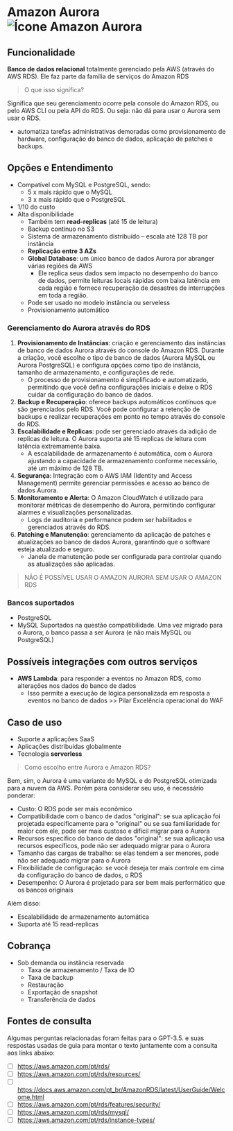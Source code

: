 # Amazon Aurora![Ícone Amazon Aurora](https://icon.icepanel.io/AWS/svg/Database/Aurora.svg)
 
## Funcionalidade  
**Banco de dados relacional**  totalmente gerenciado pela AWS (através do AWS RDS). Ele faz parte da família de serviços do Amazon RDS
> O que isso significa?

Significa que seu gerenciamento ocorre pela console do Amazon RDS, ou pelo AWS CLI ou pela API do RDS. Ou seja: não dá para usar o Aurora sem usar o RDS.

-   automatiza tarefas administrativas demoradas como provisionamento de hardware, configuração do banco de dados, aplicação de patches e backups.

  
## Opções e Entendimento  
-   Compatível com MySQL e PostgreSQL, sendo:
    -   5 x mais rápido que o MySQL
    -   3 x mais rápido que o PostgreSQL
-   1/10 do custo
-   Alta disponibilidade
    -   Também tem  **read-replicas**  (até 15 de leitura)
    -   Backup contínuo no S3
    -   Sistema de armazenamento distribuído – escala até 128 TB por instância
    -   **Replicação entre 3 AZs**
    -   **Global Database**: um único banco de dados Aurora por abranger várias regiões da AWS
        -   Ele replica seus dados sem impacto no desempenho do banco de dados, permite leituras locais rápidas com baixa latência em cada região e fornece recuperação de desastres de interrupções em toda a região.
    -   Pode ser usado no modelo instância ou serveless
    -   Provisionamento automático

### Gerenciamento do Aurora através do RDS
1.  **Provisionamento de Instâncias**: criação e gerenciamento das instâncias de banco de dados Aurora através do console do Amazon RDS. Durante a criação, você escolhe o tipo de banco de dados (Aurora MySQL ou Aurora PostgreSQL) e configura opções como tipo de instância, tamanho de armazenamento, e configurações de rede.
	- O processo de provisionamento é simplificado e automatizado, permitindo que você defina configurações iniciais e deixe o RDS cuidar da configuração do banco de dados.
2.  **Backup e Recuperação**:  oferece backups automáticos contínuos que são gerenciados pelo RDS. Você pode configurar a retenção de backups e realizar recuperações em ponto no tempo através do console do RDS.
3.  **Escalabilidade e Replicas**: pode ser gerenciado através da  adição de replicas de leitura. O Aurora suporta até 15 replicas de leitura com latência extremamente baixa.
    -   A escalabilidade de armazenamento é automática, com o Aurora ajustando a capacidade de armazenamento conforme necessário, até um máximo de 128 TB.
4.  **Segurança**: Integração com o AWS IAM (Identity and Access Management) permite gerenciar permissões e acesso ao banco de dados Aurora.
5.  **Monitoramento e Alerta**: O Amazon CloudWatch é utilizado para monitorar métricas de desempenho do Aurora, permitindo configurar alarmes e visualizações personalizadas.
    -   Logs de auditoria e performance podem ser habilitados e gerenciados através do RDS.
6.  **Patching e Manutenção**: gerenciamento da aplicação de patches e atualizações ao banco de dados Aurora, garantindo que o software esteja atualizado e seguro.
    -   Janela de manutenção pode ser configurada para controlar quando as atualizações são aplicadas.

> NÃO É POSSÍVEL USAR O AMAZON AURORA SEM USAR O AMAZON RDS

### Bancos suportados
-   PostgreSQL
-   MySQL
Suportados na questão compatibilidade. Uma vez migrado para o Aurora, o banco passa a ser Aurora (e não mais MySQL ou PostgreSQL) 


## Possíveis integrações com outros serviços  
- **AWS Lambda**: para responder a eventos no Amazon RDS, como alterações nos dados do banco de dados
	- Isso permite a execução de lógica personalizada em resposta a eventos no banco de dados >> Pilar Excelência operacional do WAF


## Caso de uso  
-   Suporte a aplicações SaaS
-   Aplicações distribuídas globalmente
-   Tecnologia  **serverless**

> Como escolho entre Aurora e Amazon RDS?

Bem, sim, o Aurora é uma variante do MySQL e do PostgreSQL otimizada para a nuvem da AWS. Porém para considerar seu uso, é necessário ponderar:
 - Custo: O RDS pode ser mais econômico
 - Compatibilidade com o banco de dados "original": se sua aplicação foi projetada especificamente para o "original" ou se sua familiaridade for maior com ele, pode ser mais custoso e difícil migrar para o Aurora
 - Recursos específico do banco de dados "original": se sua aplicação usa recursos específicos, pode não ser adequado migrar para o Aurora
 - Tamanho das cargas de trabalho: se elas tendem a ser menores, pode não ser adequado migrar para o Aurora
 - Flexibilidade de configuração: se você deseja ter mais controle em cima da configuração do banco de dados, o RDS 
 - Desempenho: O Aurora é projetado para ser bem mais performático que os bancos originais

Além disso: 
 - Escalabilidade de armazenamento automática
 - Suporta até 15 read-replicas


## Cobrança  
-   Sob demanda ou instância reservada
    -   Taxa de armazenamento / Taxa de IO
    -   Taxa de backup
    -   Restauração
    -   Exportação de snapshot
    -   Transferência de dados


## Fontes de consulta
Algumas perguntas relacionadas foram feitas para o GPT-3.5. e suas respostas usadas de guia para montar o texto juntamente com a consulta aos links abaixo:
- [ ] https://aws.amazon.com/pt/rds/
- [ ] https://aws.amazon.com/pt/rds/resources/
- [ ] https://docs.aws.amazon.com/pt_br/AmazonRDS/latest/UserGuide/Welcome.html
- [ ] https://aws.amazon.com/pt/rds/features/security/
- [ ] https://aws.amazon.com/pt/rds/mysql/
- [ ] https://aws.amazon.com/pt/rds/instance-types/
